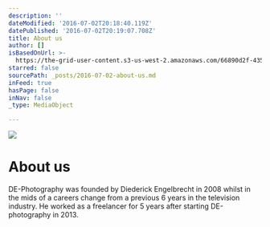 ```yaml
---
description: ''
dateModified: '2016-07-02T20:18:40.119Z'
datePublished: '2016-07-02T20:19:07.708Z'
title: About us
author: []
isBasedOnUrl: >-
  https://the-grid-user-content.s3-us-west-2.amazonaws.com/66890d2f-4353-4a7e-8f29-f815e038e839.png
starred: false
sourcePath: _posts/2016-07-02-about-us.md
inFeed: true
hasPage: false
inNav: false
_type: MediaObject

---
```

![](https://imgflo.herokuapp.com/graph/vahj1ThiexotieMo/b8924fd6e5141ad075a51849d03fd13c/croprotate.png?cropheight=667&cropwidth=578&degrees=0&input=https%3A%2F%2Fthe-grid-user-content.s3-us-west-2.amazonaws.com%2F66890d2f-4353-4a7e-8f29-f815e038e839.png&x=48&y=0)

# About us

DE-Photography was founded by Diederick Engelbrecht in 2008 whilst in the mids of a careers change from a previous 6 years in the television industry. He worked as a freelancer for 5 years after starting DE-photography in 2013\.